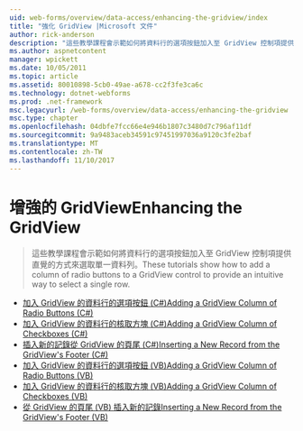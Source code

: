 ```yaml
---
uid: web-forms/overview/data-access/enhancing-the-gridview/index
title: "強化 GridView |Microsoft 文件"
author: rick-anderson
description: "這些教學課程會示範如何將資料行的選項按鈕加入至 GridView 控制項提供直覺的方式來選取單一資料列。"
ms.author: aspnetcontent
manager: wpickett
ms.date: 10/05/2011
ms.topic: article
ms.assetid: 80010898-5cb0-49ae-a678-cc2f3fe3ca6c
ms.technology: dotnet-webforms
ms.prod: .net-framework
msc.legacyurl: /web-forms/overview/data-access/enhancing-the-gridview
msc.type: chapter
ms.openlocfilehash: 04dbfe7fcc66e4e946b1807c3480d7c796af11df
ms.sourcegitcommit: 9a9483aceb34591c97451997036a9120c3fe2baf
ms.translationtype: MT
ms.contentlocale: zh-TW
ms.lasthandoff: 11/10/2017
---
```

<a name="enhancing-the-gridview"></a><span data-ttu-id="07ad6-103">增強的 GridView</span><span class="sxs-lookup"><span data-stu-id="07ad6-103">Enhancing the GridView</span></span>
====================
> <span data-ttu-id="07ad6-104">這些教學課程會示範如何將資料行的選項按鈕加入至 GridView 控制項提供直覺的方式來選取單一資料列。</span><span class="sxs-lookup"><span data-stu-id="07ad6-104">These tutorials show how to add a column of radio buttons to a GridView control to provide an intuitive way to select a single row.</span></span>


- [<span data-ttu-id="07ad6-105">加入 GridView 的資料行的選項按鈕 (C#)</span><span class="sxs-lookup"><span data-stu-id="07ad6-105">Adding a GridView Column of Radio Buttons (C#)</span></span>](adding-a-gridview-column-of-radio-buttons-cs.md)
- [<span data-ttu-id="07ad6-106">加入 GridView 的資料行的核取方塊 (C#)</span><span class="sxs-lookup"><span data-stu-id="07ad6-106">Adding a GridView Column of Checkboxes (C#)</span></span>](adding-a-gridview-column-of-checkboxes-cs.md)
- [<span data-ttu-id="07ad6-107">插入新的記錄從 GridView 的頁尾 (C#)</span><span class="sxs-lookup"><span data-stu-id="07ad6-107">Inserting a New Record from the GridView's Footer (C#)</span></span>](inserting-a-new-record-from-the-gridview-s-footer-cs.md)
- [<span data-ttu-id="07ad6-108">加入 GridView 的資料行的選項按鈕 (VB)</span><span class="sxs-lookup"><span data-stu-id="07ad6-108">Adding a GridView Column of Radio Buttons (VB)</span></span>](adding-a-gridview-column-of-radio-buttons-vb.md)
- [<span data-ttu-id="07ad6-109">加入 GridView 的資料行的核取方塊 (VB)</span><span class="sxs-lookup"><span data-stu-id="07ad6-109">Adding a GridView Column of Checkboxes (VB)</span></span>](adding-a-gridview-column-of-checkboxes-vb.md)
- [<span data-ttu-id="07ad6-110">從 GridView 的頁尾 (VB) 插入新的記錄</span><span class="sxs-lookup"><span data-stu-id="07ad6-110">Inserting a New Record from the GridView's Footer (VB)</span></span>](inserting-a-new-record-from-the-gridview-s-footer-vb.md)
